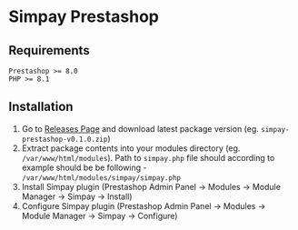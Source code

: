 # Simpay Prestashop

## Requirements

```
Prestashop >= 8.0
PHP >= 8.1
```

## Installation

1. Go to [Releases Page](https://github.com/SimPaypl/simpay-prestashop/releases) and download latest package version (eg. ```simpay-prestashop-v0.1.0.zip```)
2. Extract package contents into your modules directory (eg. ```/var/www/html/modules```). Path to ```simpay.php``` file should according to example should be be following - ```/var/www/html/modules/simpay/simpay.php```
3. Install Simpay plugin (Prestashop Admin Panel -> Modules -> Module Manager -> Simpay -> Install)
4. Configure Simpay plugin (Prestashop Admin Panel -> Modules -> Module Manager -> Simpay -> Configure)
